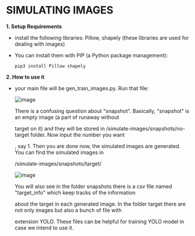 # SIMULATING IMAGES

**1. Setup Requirements**

   - install the following libraries: Pillow, shapely (these libraries are used for dealing with images)
  
   - You can install them with PIP (a Python package management):
  
         pip3 install Pillow shapely

**2. How to use it**

  - your main file will be gen_train_images.py. Run that file:
    
    ![image](https://github.com/chicagoedt/team-air-suas-2024/assets/92337557/7f0404d9-5e54-4158-aa9e-aa3ec2119b16)

    There is a confusing question about "snapshot". Basically, "snapshot" is an empty image (a part of runaway without

    target on it) and they will be stored in /simulate-images/snapshots/no-target folder. Now input the number you want

    , say 1. Then you are done now, the simulated images are generated. You can find the simulated images in

    /simulate-images/snapshots/target/


    ![image](https://github.com/chicagoedt/team-air-suas-2024/assets/92337557/e8adf1c5-582b-439b-a201-470d1febf015)

    You will also see in the folder snapshots there is a csv file named "target_info" which keep tracks of the information

    about the target in each generated image. In the folder target there are not only images but also a bunch of file with

    extension YOLO. These files can be helpful for training YOLO model in case we intend to use it.
